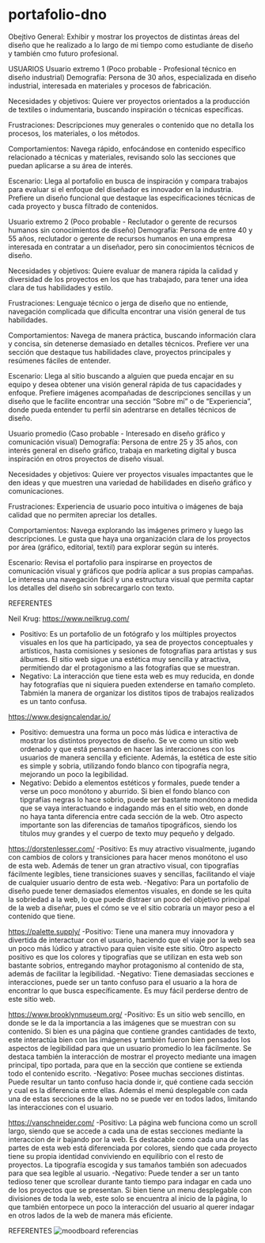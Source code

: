 # portafolio-dno
Obejtivo General: Exhibir y mostrar los proyectos de distintas áreas del diseño que he realizado a lo largo de mi tiempo como estudiante de diseño y también cmo futuro profesional.

USUARIOS
Usuario extremo 1 (Poco probable - Profesional técnico en diseño industrial)
Demografía: Persona de 30 años, especializada en diseño industrial, interesada en materiales y procesos de fabricación.

Necesidades y objetivos: Quiere ver proyectos orientados a la producción de textiles o indumentaria, buscando inspiración o técnicas específicas.

Frustraciones: Descripciones muy generales o contenido que no detalla los procesos, los materiales, o los métodos.

Comportamientos: Navega rápido, enfocándose en contenido específico relacionado a técnicas y materiales, revisando solo las secciones que puedan aplicarse a su área de interés.

Escenario: Llega al portafolio en busca de inspiración y compara trabajos para evaluar si el enfoque del diseñador es innovador en la industria. Prefiere un diseño funcional que destaque las especificaciones técnicas de cada proyecto y busca filtrado de contenidos.


Usuario extremo 2 (Poco probable - Reclutador o gerente de recursos humanos sin conocimientos de diseño)
Demografía: Persona de entre 40 y 55 años, reclutador o gerente de recursos humanos en una empresa interesada en contratar a un diseñador, pero sin conocimientos técnicos de diseño.

Necesidades y objetivos: Quiere evaluar de manera rápida la calidad y diversidad de los proyectos en los que has trabajado, para tener una idea clara de tus habilidades y estilo.

Frustraciones: Lenguaje técnico o jerga de diseño que no entiende, navegación complicada que dificulta encontrar una visión general de tus habilidades.

Comportamientos: Navega de manera práctica, buscando información clara y concisa, sin detenerse demasiado en detalles técnicos. Prefiere ver una sección que destaque tus habilidades clave, proyectos principales y resúmenes fáciles de entender.

Escenario: Llega al sitio buscando a alguien que pueda encajar en su equipo y desea obtener una visión general rápida de tus capacidades y enfoque. Prefiere imágenes acompañadas de descripciones sencillas y un diseño que le facilite encontrar una sección “Sobre mí” o de “Experiencia”, donde pueda entender tu perfil sin adentrarse en detalles técnicos de diseño.


Usuario promedio (Caso probable - Interesado en diseño gráfico y comunicación visual)
Demografía: Persona de entre 25 y 35 años, con interés general en diseño gráfico, trabaja en marketing digital y busca inspiración en otros proyectos de diseño visual.

Necesidades y objetivos: Quiere ver proyectos visuales impactantes que le den ideas y que muestren una variedad de habilidades en diseño gráfico y comunicaciones.

Frustraciones: Experiencia de usuario poco intuitiva o imágenes de baja calidad que no permiten apreciar los detalles.

Comportamientos: Navega explorando las imágenes primero y luego las descripciones. Le gusta que haya una organización clara de los proyectos por área (gráfico, editorial, textil) para explorar según su interés.

Escenario: Revisa el portafolio para inspirarse en proyectos de comunicación visual y gráficos que podría aplicar a sus propias campañas. Le interesa una navegación fácil y una estructura visual que permita captar los detalles del diseño sin sobrecargarlo con texto.

REFERENTES

Neil Krug: <https://www.neilkrug.com/>
- Positivo: Es un portafolio de un fotógrafo y los múltiples proyectos visuales en los que ha participado, ya sea de proyectos conceptuales y artísticos, hasta comisiones y sesiones de fotografías para artistas y sus álbumes. El sitio web sigue una estética muy sencilla y atractiva, permitiendo dar el protagonismo a las fotografías que se muestran.
- Negativo: La interacción que tiene esta web es muy reducida, en donde hay fotografías que ni siquiera pueden extenderse en tamaño completo. Tabmién la manera de organizar los distitos tipos de trabajos realizados es un tanto confusa.

<https://www.designcalendar.io/>
- Positivo: demuestra una forma un poco más lúdica e interactiva de mostrar los distintos proyectos de diseño. Se ve como un sitio web ordenado y que está pensando en hacer las interacciones con los usuarios de manera sencilla y eficiente. Además, la estética de este sitio es simple y sobria, utilizando fondo blanco con tipografía negra, mejorando un poco la legibilidad.
- Negativo: Debido a elementos estéticos y formales, puede tender a verse un poco monótono y aburrido. Si bien el fondo blanco con tipgrafías negras lo hace sobrio, puede ser bastante monótono a medida que se vaya interactuando e indagando más en el sitio web, en donde no haya tanta diferencia entre cada sección de la web. Otro aspecto importante son las diferencias de tamaños tipográficos, siendo los títulos muy grandes y el cuerpo de texto muy pequeño y delgado.

<https://dorstenlesser.com/>
-Positivo: Es muy atractivo visualmente, jugando con cambios de colors y transiciones para hacer menos monótono el uso de esta web. Además de tener un gran atractivo visual, con tipografías fácilmente legibles, tiene transiciones suaves y sencillas, facilitando el viaje de cualquier usuario dentro de esta web.
-Negativo: Para un portafolio de diseño puede tener demasiados elementos visuales, en donde se les quita la sobriedad a la web, lo que puede distraer un poco del objetivo principal de la web a diseñar, pues el cómo se ve el sitio cobraría un mayor peso a el contenido que tiene. 

<https://palette.supply/>
-Positivo: Tiene una manera muy innovadora y divertida de interactuar con el usuario, haciendo que el viaje por la web sea un poco más lúdico y atractivo para quien visite este sitio. Otro aspecto positivo es que los colores y tipografías que se utilizan en esta web son bastante sobrios, entregando mayhor protagonismo al contenido de sta, además de facilitar la legibilidad.
-Negativo: Tiene demasiadas secciones e interacciones, puede ser un tanto confuso para el usuario a la hora de encontrar lo que busca específicamente. Es muy fácil perderse dentro de este sitio web. 

<https://www.brooklynmuseum.org/>
-Positivo: Es un sitio web sencillo, en donde se le da la importancia a las imágenes que se muestran con su contenido. Si bien es una página que contiene grandes cantidades de texto, este interactúa bien con las imágenes y también fueron bien pensados los aspectos de legibilidad para que un usuario promedio lo lea fácilmente. Se destaca también la interacción de mostrar el proyecto mediante una imagen principal, tipo portada, para que en la sección que contiene se extienda todo el contenido escrito.
-Negativo: Posee muchas secciones distintas. Puede resultar un tanto confuso hacia donde ir, qué contiene cada sección y cual es la diferencia entre ellas. Además el menú desplegable con cada una de estas secciones de la web no se puede ver en todos lados, limitando las interacciones con el usuario.

<https://vanschneider.com/>
-Positivo: La página web funciona como un scroll largo, siendo que se accede a cada una de estas secciones mediante la interaccion de ir bajando por la web. Es destacable como cada una de las partes de esta web está diferenciada por colores, siendo que cada proyecto tiene su propia identidad conviviendo en equilibrio con el resto de proyectos. La tipografía escogida y sus tamaños también son adecuados para que sea legible al usuario.
-Negativo: Puede tender a ser un tanto tedioso tener que scrollear durante tanto tiempo para indagar en cada uno de los proyectos que se presentan. Si bien tiene un menu desplegable con divisiones de toda la web, este solo se encuentra al inicio de la página, lo que también entorpece un poco la interacción del usuario al querer indagar en otros lados de la web de manera más eficiente. 

REFERENTES
  ![moodboard referencias](https://github.com/user-attachments/assets/51f0cedf-5bc2-47f3-9a01-f66939055f42)
